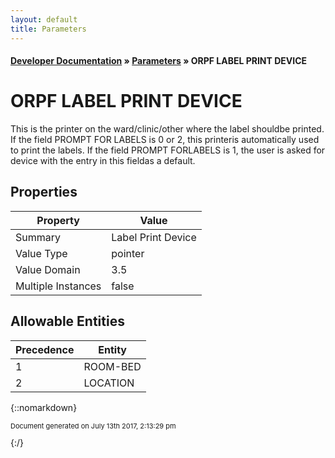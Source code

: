 ```yaml
---
layout: default
title: Parameters
---
```


#### [Developer Documentation](../index) &#187; [Parameters](TableOfContents) &#187; ORPF LABEL PRINT DEVICE<br/>
# ORPF LABEL PRINT DEVICE

This is the printer on the ward/clinic/other where the label shouldbe printed.  If the field PROMPT FOR LABELS is 0 or 2, this printeris automatically used to print the labels.  If the field PROMPT FORLABELS is 1, the user is asked for device with the entry in this fieldas a default.

## Properties

Property | Value
--- | ---
Summary | Label Print Device
Value Type | pointer
Value Domain | 3.5
Multiple Instances | false

## Allowable Entities

Precedence | Entity
--- | ---
1 | ROOM-BED
2 | LOCATION

{::nomarkdown} <br/><p style="font-size: 11px">Document generated on July 13th 2017, 2:13:29 pm</p>{:/}